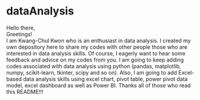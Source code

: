 # dataAnalysis

Hello there, <br>
Greetings! <br>
I am Kwang-Chul Kwon who is an enthusiast in data analysis. I created my own depository here to share my codes with other people those who are interested in data analysis skills. Of course, I eagerly want to hear some feedback and advice on my codes from you. I am going to keep adding  codes associated with data analysis using python (pandas, matplotlib, numpy, scikit-learn, tkinter, scipy and so on).  Also, I am going to add Excel-based data analysis skills using excel chart, pivot table, power pivot data model, excel dashboard as well as Power BI.  Thanks all of those who read this README!!!

